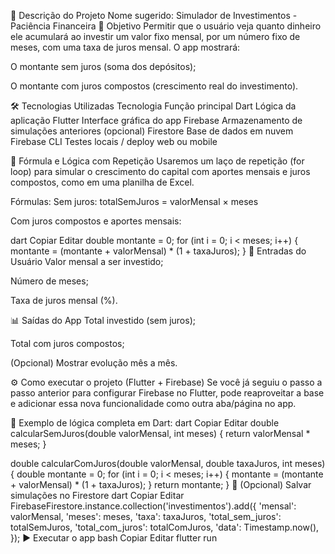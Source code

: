 📱 Descrição do Projeto
Nome sugerido: Simulador de Investimentos - Paciência Financeira
🎯 Objetivo
Permitir que o usuário veja quanto dinheiro ele acumulará ao investir um valor fixo mensal, por um número fixo de meses, com uma taxa de juros mensal.
O app mostrará:

O montante sem juros (soma dos depósitos);

O montante com juros compostos (crescimento real do investimento).

🛠️ Tecnologias Utilizadas
Tecnologia	Função principal
Dart	Lógica da aplicação
Flutter	Interface gráfica do app
Firebase	Armazenamento de simulações anteriores (opcional)
Firestore	Base de dados em nuvem
Firebase CLI	Testes locais / deploy web ou mobile

🧮 Fórmula e Lógica com Repetição
Usaremos um laço de repetição (for loop) para simular o crescimento do capital com aportes mensais e juros compostos, como em uma planilha de Excel.

Fórmulas:
Sem juros:
totalSemJuros = valorMensal × meses

Com juros compostos e aportes mensais:

dart
Copiar
Editar
double montante = 0;
for (int i = 0; i < meses; i++) {
  montante = (montante + valorMensal) * (1 + taxaJuros);
}
📲 Entradas do Usuário
Valor mensal a ser investido;

Número de meses;

Taxa de juros mensal (%).

📊 Saídas do App
Total investido (sem juros);

Total com juros compostos;

(Opcional) Mostrar evolução mês a mês.

⚙️ Como executar o projeto (Flutter + Firebase)
Se você já seguiu o passo a passo anterior para configurar Firebase no Flutter, pode reaproveitar a base e adicionar essa nova funcionalidade como outra aba/página no app.

🚧 Exemplo de lógica completa em Dart:
dart
Copiar
Editar
double calcularSemJuros(double valorMensal, int meses) {
  return valorMensal * meses;
}

double calcularComJuros(double valorMensal, double taxaJuros, int meses) {
  double montante = 0;
  for (int i = 0; i < meses; i++) {
    montante = (montante + valorMensal) * (1 + taxaJuros);
  }
  return montante;
}
🧾 (Opcional) Salvar simulações no Firestore
dart
Copiar
Editar
FirebaseFirestore.instance.collection('investimentos').add({
  'mensal': valorMensal,
  'meses': meses,
  'taxa': taxaJuros,
  'total_sem_juros': totalSemJuros,
  'total_com_juros': totalComJuros,
  'data': Timestamp.now(),
});
▶️ Executar o app
bash
Copiar
Editar
flutter run



